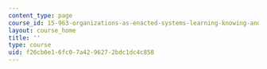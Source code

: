 ```yaml
---
content_type: page
course_id: 15-963-organizations-as-enacted-systems-learning-knowing-and-change-fall-2002
layout: course_home
title: ''
type: course
uid: f26cb6e1-6fc0-7a42-9627-2bdc1dc4c858
---
```

